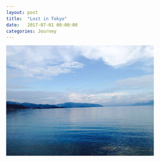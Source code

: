 ```yaml
---
layout: post
title:  "Lost in Tokyo"
date:   2017-07-01 00:00:00
categories: Journey
---
```



<img class="custom_image" src="/assets/images/article/travel/pic3.png"
width="400px" height="300px" align="center">

